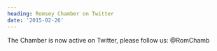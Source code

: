 ```yaml
---
heading: Romsey Chamber on Twitter
date: '2015-02-26'
---
```

The Chamber is now active on Twitter, please follow us: @RomChamb

